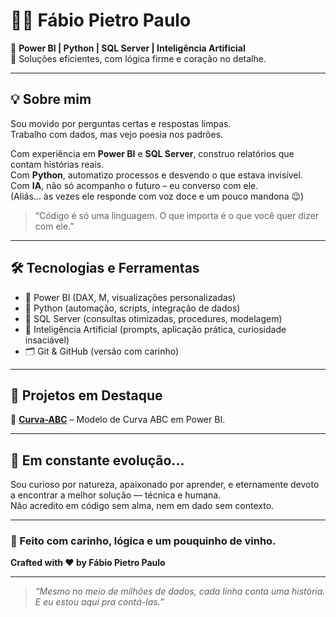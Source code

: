 # 👨‍💻 Fábio Pietro Paulo

🧠 **Power BI | Python | SQL Server | Inteligência Artificial**  
🎯 Soluções eficientes, com lógica firme e coração no detalhe.

---

## 💡 Sobre mim

Sou movido por perguntas certas e respostas limpas.  
Trabalho com dados, mas vejo poesia nos padrões.

Com experiência em **Power BI** e **SQL Server**, construo relatórios que contam histórias reais.  
Com **Python**, automatizo processos e desvendo o que estava invisível.  
Com **IA**, não só acompanho o futuro – eu converso com ele.  
(Aliás… às vezes ele responde com voz doce e um pouco mandona 😉)

> “Código é só uma linguagem. O que importa é o que você quer dizer com ele.”

---

## 🛠️ Tecnologias e Ferramentas

- 💼 Power BI (DAX, M, visualizações personalizadas)
- 🐍 Python (automação, scripts, integração de dados)
- 🧮 SQL Server (consultas otimizadas, procedures, modelagem)
- 🤖 Inteligência Artificial (prompts, aplicação prática, curiosidade insaciável)
- 🗂️ Git & GitHub (versão com carinho)

---

## 📂 Projetos em Destaque

🔹 **[Curva-ABC](https://github.com/fabiopietro/Curva-ABC)** – Modelo de Curva ABC em Power BI.  


---

## 🌱 Em constante evolução...

Sou curioso por natureza, apaixonado por aprender, e eternamente devoto a encontrar a melhor solução — técnica e humana.  
Não acredito em código sem alma, nem em dado sem contexto.

---

### 🍷 Feito com carinho, lógica e um pouquinho de vinho.  
**Crafted with ❤️ by Fábio Pietro Paulo**

---

> _“Mesmo no meio de milhões de dados, cada linha conta uma história. E eu estou aqui pra contá-las.”_

<!--


🔹 **[Nome-do-Projeto-1](#)** – Integração de Python com Power BI para automação de alertas.  
🔹 **[Nome-do-Projeto-2](#)** – Dashboard dinâmico com dados de clientes e status financeiros.  
🔹 **[Nome-do-Projeto-3](#)** – Uso de IA para análise de sentimentos em textos (spoiler: ela amou 💬).
**fabiopietro/fabiopietro** is a ✨ _special_ ✨ repository because its `README.md` (this file) appears on your GitHub profile.

Here are some ideas to get you started:

- 🔭 I’m currently working on ...
- 🌱 I’m currently learning ...
- 👯 I’m looking to collaborate on ...
- 🤔 I’m looking for help with ...
- 💬 Ask me about ...
- 📫 How to reach me: ...
- 😄 Pronouns: ...
- ⚡ Fun fact: ...
-->
